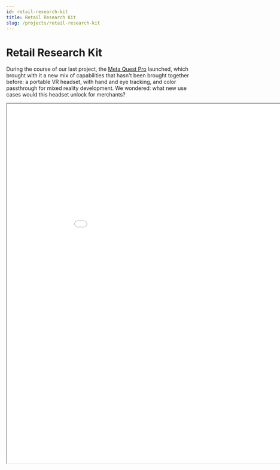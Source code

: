 ```yaml
---
id: retail-research-kit
title: Retail Research Kit
slug: /projects/retail-research-kit
---
```


# Retail Research Kit

During the course of our last project, the [Meta Quest Pro](https://www.meta.com/quest/quest-pro/) launched, which brought with it a new mix of capabilities that hasn't been brought together before: a portable VR headset, with hand and eye tracking, and color passthrough for mixed reality development. We wondered: what new use cases would this headset unlock for merchants?

<iframe width="960" height="960" src="/heatmap-visualization/" />

## Solution focused on small businesses

We realized that merchants who want to run user research studies in their stores right now have many professional options, but these studies can be expensive and time-consuming, and frankly they seem like a daunting undertaking. This is one of those areas where larger businesses are able to afford the time and money costs of these studies and optimize, putting small businesses under even more pressure to compete. We thought - hey, it might be possible to put together a retail research kit that merchants could rent for cheap (or free.) Could we use this new tech to give small businesses the tools they need to compete?

![Meta Quest Pro](/img/retail-research-kit/quest-pro.jpeg)

### Software preparation

First, we needed some software that could connect to the headset and request the user's position and orientation, and do the same for each hand's position and orientation, and the same for the gaze. After some trial-and-error, we found that at the time, Unity 2022.1.21f1 and the Built-In render pipeline was the way to go for Quest Pro (however now you can use 2022.2.1f1 and URP!) We coded up a script to save these position and orientation values over time, and another script to read those saved values and run a playback in the editor.

![Playback Video](/img/placeholder.png)

### Software preparation

The key is that all these things, the gaze, the hand position, and the user's position within the store - these are all tied together, and can be used to create secondary artifacts like heatmaps and reports. But in order to do so, you need all of this information to be correct, so when the user looks at a product, we know the right place to mark down on the heatmap.

The easy part is the hand and eye tracking, and even the user's position in space: this is all provided by the headset and is aligned together. The hard part is aligning all of this with the real world, such that the walls and floors and products really match up. To accomplish this we created a configuration mode where you load a pre-scanned 3D model of the environment, and drag it into alignment with the real environment using the controller and passthrough cameras.

![Alignment Adjustment Video](/img/placeholder.png)

### In-store trial (and error)

With all of this working, we were ready to give this idea a trial run! We offered some compensation for people's time, called local Shopify stores in our area, and we found that a local store named [Paxton Gate](https://paxtongate.com/) was as eager as we were to find out more. We'd have to scan the store first into a 3D model, then load that into our research tools so that we could do the alignment and begin recording.

Then, since we really needed that scan to work before the rest could be aligned, of course the store failed to scan. We cycled through different phones, Android and iPhone, and it just turned out that scanning the whole store was too much for the software that we had based our workflow around.

![Scan Fail Video](/img/placeholder.png)

We discovered that by focusing on a smaller part of the store, we could get a scan that would complete, and we were able to use that scan for the remainder of the research. We found, after one participant had left, that for the majority the time their eyes were not tracked. So it's important to acknowledge the reality of the current state of the art, while understanding that this is brand new technology that just launched.

## Takeaways

When it's all working, it's invaluable and magical! All using technology that's within reach for small business merchants today. We now have an interactive heatmap of the items that caught people's attention in the store, generated by our own researchers in our own environment. For a merchant who's never had easy access to this type of technology, this is now a huge opportunity.

